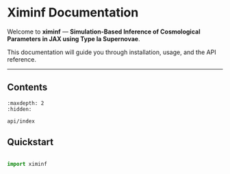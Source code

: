 # Ximinf Documentation

Welcome to **ximinf** — **Simulation-Based Inference of Cosmological Parameters in JAX using Type Ia Supernovae**.

This documentation will guide you through installation, usage, and the API reference.

---

## Contents

```{toctree}
:maxdepth: 2
:hidden:

api/index
```

## Quickstart
```python

import ximinf

```

